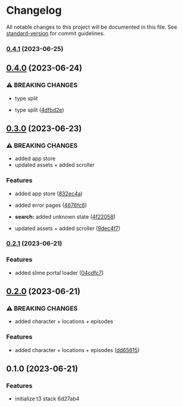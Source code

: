 # Changelog

All notable changes to this project will be documented in this file. See [standard-version](https://github.com/conventional-changelog/standard-version) for commit guidelines.

### [0.4.1](https://github.com/crystalcheong/rickipedia-v2/compare/v0.4.0...v0.4.1) (2023-06-25)

## [0.4.0](https://github.com/crystalcheong/rickipedia-v2/compare/v0.3.0...v0.4.0) (2023-06-24)


### ⚠ BREAKING CHANGES

* type split

* type split ([4dfbd2e](https://github.com/crystalcheong/rickipedia-v2/commit/4dfbd2e6d781e9d23af84b2e5b2740b655114343))

## [0.3.0](https://github.com/crystalcheong/rickipedia-v2/compare/v0.2.1...v0.3.0) (2023-06-23)


### ⚠ BREAKING CHANGES

* added app store
* updated assets + added scroller

### Features

* added app store ([832ec4a](https://github.com/crystalcheong/rickipedia-v2/commit/832ec4a86e5b1c6b73fd61cde3ce86f007ae04a3))
* added error pages ([4676fc6](https://github.com/crystalcheong/rickipedia-v2/commit/4676fc6320d437b623b46e93b42a46a20980a48b))
* **search:** added unknown state ([4f22058](https://github.com/crystalcheong/rickipedia-v2/commit/4f22058e9dbc9e2774ab233bf3653cb1c3300fbe))


* updated assets + added scroller ([9dec4f7](https://github.com/crystalcheong/rickipedia-v2/commit/9dec4f7e3efdf2bd7f2d41c145774b81dfb185ee))

### [0.2.1](https://github.com/crystalcheong/rickipedia-v2/compare/v0.2.0...v0.2.1) (2023-06-21)


### Features

* added slime portal loader ([04cdfc7](https://github.com/crystalcheong/rickipedia-v2/commit/04cdfc732be90ab7385ccd3572ac5ecc8ce39c35))

## [0.2.0](https://github.com/crystalcheong/rickipedia-v2/compare/v0.1.0...v0.2.0) (2023-06-21)


### ⚠ BREAKING CHANGES

* added character + locations + episodes

### Features

* added character + locations + episodes ([dd65615](https://github.com/crystalcheong/rickipedia-v2/commit/dd656151dd0f695ff9516b80c7d0da10b10a7a7a))

## 0.1.0 (2023-06-21)


### Features

* initialize t3 stack 6d27ab4

